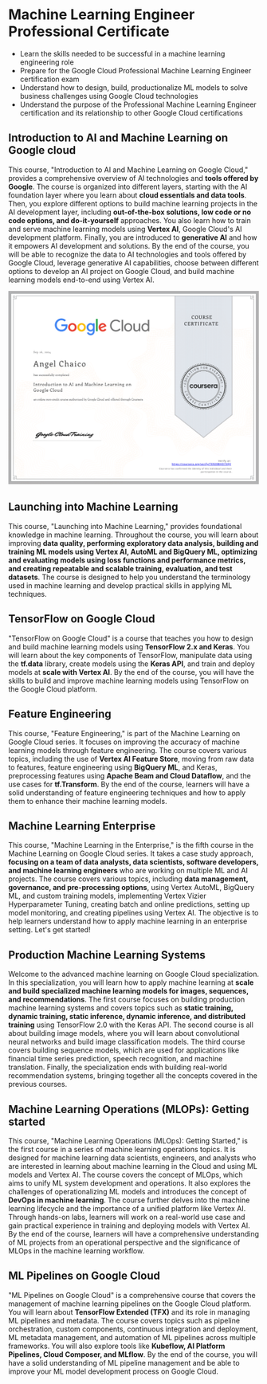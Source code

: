 # Machine Learning Engineer Professional Certificate
* Learn the skills needed to be successful in a machine learning engineering role
* Prepare for the Google Cloud Professional Machine Learning Engineer certification exam
* Understand how to design, build, productionalize ML models to solve business challenges using Google Cloud technologies
* Understand the purpose of the Professional Machine Learning Engineer certification and its relationship to other Google Cloud certifications

## Introduction to AI and Machine Learning on Google cloud
This course, "Introduction to AI and Machine Learning on Google Cloud," provides a comprehensive overview of AI technologies and **tools offered by Google**. The course is organized into different layers, starting with the AI foundation layer where you learn about **cloud essentials and data tools**. Then, you explore different options to build machine learning projects in the AI development layer, including **out-of-the-box solutions, low code or no code options, and do-it-yourself** approaches. You also learn how to train and serve machine learning models using **Vertex AI**, Google Cloud's AI development platform. Finally, you are introduced to **generative AI** and how it empowers AI development and solutions. By the end of the course, you will be able to recognize the data to AI technologies and tools offered by Google Cloud, leverage generative AI capabilities, choose between different options to develop an AI project on Google Cloud, and build machine learning models end-to-end using Vertex AI.

<p style="text-align: center;">
  <img src="./Intro-AI-ML-on-Google-Cloud/Coursera TER20BHO73QV-1.png" width="800" />
</p>

## Launching into Machine Learning
This course, "Launching into Machine Learning," provides foundational knowledge in machine learning. Throughout the course, you will learn about improving **data quality, performing exploratory data analysis, building and training ML models using Vertex AI, AutoML and BigQuery ML, optimizing and evaluating models using loss functions and performance metrics, and creating repeatable and scalable training, evaluation, and test datasets**. The course is designed to help you understand the terminology used in machine learning and develop practical skills in applying ML techniques.

## TensorFlow on Google Cloud
"TensorFlow on Google Cloud" is a course that teaches you how to design and build machine learning models using **TensorFlow 2.x and Keras**. You will learn about the key components of TensorFlow, manipulate data using the **tf.data** library, create models using the **Keras API**, and train and deploy models at **scale with Vertex AI**. By the end of the course, you will have the skills to build and improve machine learning models using TensorFlow on the Google Cloud platform.

## Feature Engineering
This course, "Feature Engineering," is part of the Machine Learning on Google Cloud series. It focuses on improving the accuracy of machine learning models through feature engineering. The course covers various topics, including the use of **Vertex AI Feature Store**, moving from raw data to features, feature engineering using **BigQuery ML**, and Keras, preprocessing features using **Apache Beam and Cloud Dataflow**, and the use cases for **tf.Transform**. By the end of the course, learners will have a solid understanding of feature engineering techniques and how to apply them to enhance their machine learning models.

## Machine Learning Enterprise
This course, "Machine Learning in the Enterprise," is the fifth course in the Machine Learning on Google Cloud series. It takes a case study approach, **focusing on a team of data analysts, data scientists, software developers, and machine learning engineers** who are working on multiple ML and AI projects. The course covers various topics, including **data management, governance, and pre-processing options**, using Vertex AutoML, BigQuery ML, and custom training models, implementing Vertex Vizier Hyperparameter Tuning, creating batch and online predictions, setting up model monitoring, and creating pipelines using Vertex AI. The objective is to help learners understand how to apply machine learning in an enterprise setting. Let's get started!

## Production Machine Learning Systems
Welcome to the advanced machine learning on Google Cloud specialization. In this specialization, you will learn how to apply machine learning at **scale and build specialized machine learning models for images, sequences, and recommendations**. The first course focuses on building production machine learning systems and covers topics such as **static training, dynamic training, static inference, dynamic inference, and distributed training** using TensorFlow 2.0 with the Keras API. The second course is all about building image models, where you will learn about convolutional neural networks and build image classification models. The third course covers building sequence models, which are used for applications like financial time series prediction, speech recognition, and machine translation. Finally, the specialization ends with building real-world recommendation systems, bringing together all the concepts covered in the previous courses.

## Machine Learning Operations (MLOPs): Getting started
This course, "Machine Learning Operations (MLOps): Getting Started," is the first course in a series of machine learning operations topics. It is designed for machine learning data scientists, engineers, and analysts who are interested in learning about machine learning in the Cloud and using ML models and Vertex AI. The course covers the concept of MLOps, which aims to unify ML system development and operations. It also explores the challenges of operationalizing ML models and introduces the concept of **DevOps in machine learning**. The course further delves into the machine learning lifecycle and the importance of a unified platform like Vertex AI. Through hands-on labs, learners will work on a real-world use case and gain practical experience in training and deploying models with Vertex AI. By the end of the course, learners will have a comprehensive understanding of ML projects from an operational perspective and the significance of MLOps in the machine learning workflow.
 
## ML Pipelines on Google Cloud
"ML Pipelines on Google Cloud" is a comprehensive course that covers the management of machine learning pipelines on the Google Cloud platform. You will learn about **TensorFlow Extended (TFX)** and its role in managing ML pipelines and metadata. The course covers topics such as pipeline orchestration, custom components, continuous integration and deployment, ML metadata management, and automation of ML pipelines across multiple frameworks. You will also explore tools like **Kubeflow, AI Platform Pipelines, Cloud Composer, and MLflow**. By the end of the course, you will have a solid understanding of ML pipeline management and be able to improve your ML model development process on Google Cloud.

